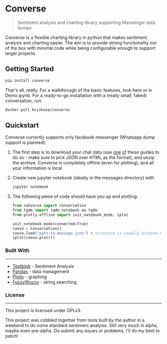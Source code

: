 # Converse

> Sentiment analysis and charting library supporting Messenger data dumps

Converse is a flexible charting library in python that makes sentiment analysis and charting easier. The aim is to provide strong functionality out of the box with minimal code while being configurable enough to support larger projects.



## Getting Started

```sh
pip install converse
```

That's all, really. For a walkthrough of the basic features, look here or in Demo.ipynb. For a ready-to-go installation with a (really small, faked) conversation, run:

```sh
docker pull hrishioa/converse
```



## Quickstart

Converse currently supports only facebook messenger (Whatsapp dump support is planned). 

1. The first step is to download your chat data (use [one](https://www.imore.com/how-download-copy-your-facebook-data) [of](https://sea.pcmag.com/software/20441/feature/how-to-download-your-facebook-data-and-6-surprising-things-i) these guides to do so - make sure to pick JSON over HTML as the format), and unzip the archive. Converse is completely offline (even for plotting), and all your information is local.

2. Create new jupyter notebook (ideally in the messages directory) with 

   ```sh
   jupyter notebook
   ```

3. The following piece of code should have you up and plotting:

   ```python
   from converse import Conversation
   from tqdm import tqdm_notebook as tqdm
   from plotly.offline import init_notebook_mode, iplot
   
   init_notebook_mode(connected=True)
   convo = Conversation()
   convo.load("path-to-message.json") # structure is usually archive-root/convo-name/message.json
   iplot(convo.plot())
   ```



### Built With

----

* [Textblob](https://textblob.readthedocs.io/en/dev/) - Sentiment Analysis
* [Pandas](https://pandas.pydata.org/) - data management
* [Plotly](https://plot.ly/python/) - graphing
* [FuzzyWuzzy](https://github.com/seatgeek/fuzzywuzzy) - string searching



### License

---

This project is licensed under GPLv3.



This project was cobbled together from tools built by the author in a weekend to do some standard sentiment analysis. Still very much in alpha, maybe even pre-alpha. Do submit any issues or problems, I'll do my best to patch!

